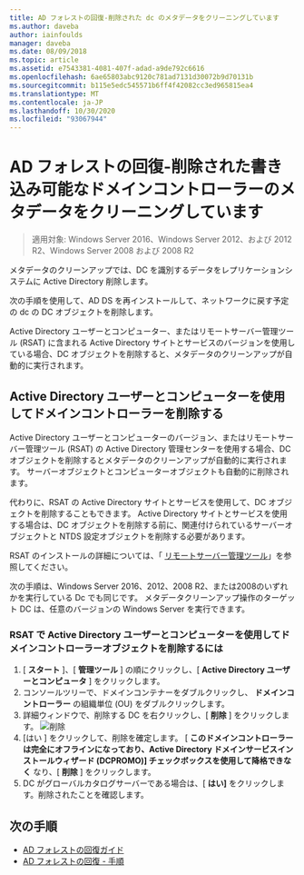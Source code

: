 ```yaml
---
title: AD フォレストの回復-削除された dc のメタデータをクリーニングしています
ms.author: daveba
author: iainfoulds
manager: daveba
ms.date: 08/09/2018
ms.topic: article
ms.assetid: e7543381-4081-407f-adad-a9de792c6616
ms.openlocfilehash: 6ae65803abc9120c781ad7131d30072b9d70131b
ms.sourcegitcommit: b115e5edc545571b6ff4f42082cc3ed965815ea4
ms.translationtype: MT
ms.contentlocale: ja-JP
ms.lasthandoff: 10/30/2020
ms.locfileid: "93067944"
---
```

# <a name="ad-forest-recovery---cleaning-metadata-of-removed-writable-domain-controllers"></a>AD フォレストの回復-削除された書き込み可能なドメインコントローラーのメタデータをクリーニングしています

>適用対象: Windows Server 2016、Windows Server 2012、および 2012 R2、Windows Server 2008 および 2008 R2

メタデータのクリーンアップでは、DC を識別するデータをレプリケーションシステムに Active Directory 削除します。

次の手順を使用して、AD DS を再インストールして、ネットワークに戻す予定の dc の DC オブジェクトを削除します。

Active Directory ユーザーとコンピューター、またはリモートサーバー管理ツール (RSAT) に含まれる Active Directory サイトとサービスのバージョンを使用している場合、DC オブジェクトを削除すると、メタデータのクリーンアップが自動的に実行されます。

## <a name="deleting-a-domain-controller-using-active-directory-users-and-computers"></a>Active Directory ユーザーとコンピューターを使用してドメインコントローラーを削除する

Active Directory ユーザーとコンピューターのバージョン、またはリモートサーバー管理ツール (RSAT) の Active Directory 管理センターを使用する場合、DC オブジェクトを削除するとメタデータのクリーンアップが自動的に実行されます。 サーバーオブジェクトとコンピューターオブジェクトも自動的に削除されます。

代わりに、RSAT の Active Directory サイトとサービスを使用して、DC オブジェクトを削除することもできます。 Active Directory サイトとサービスを使用する場合は、DC オブジェクトを削除する前に、関連付けられているサーバーオブジェクトと NTDS 設定オブジェクトを削除する必要があります。

RSAT のインストールの詳細については、「 [リモートサーバー管理ツール](../../../remote/remote-server-administration-tools.md)」を参照してください。

次の手順は、Windows Server 2016、2012、2008 R2、または2008のいずれかを実行している Dc でも同じです。 メタデータクリーンアップ操作のターゲット DC は、任意のバージョンの Windows Server を実行できます。

### <a name="to-delete-a-domain-controller-object-using-active-directory-users-and-computers-in-rsat"></a>RSAT で Active Directory ユーザーとコンピューターを使用してドメインコントローラーオブジェクトを削除するには

1. [ **スタート** ]、[ **管理ツール** ] の順にクリックし、[ **Active Directory ユーザーとコンピュータ** ] をクリックします。
2. コンソールツリーで、ドメインコンテナーをダブルクリックし、 **ドメインコントローラー** の組織単位 (OU) をダブルクリックします。
3. 詳細ウィンドウで、削除する DC を右クリックし、[ **削除** ] をクリックします。
   ![削除](media/AD-Forest-Recovery-Cleaning-Metadata/delete1.png)
4. [はい  ] をクリックして、削除を確定します。 [ **このドメインコントローラーは完全にオフラインになっており、Active Directory ドメインサービスインストールウィザード (DCPROMO)] チェックボックスを使用して降格できなく** なり、[ **削除** ] をクリックします。
5. DC がグローバルカタログサーバーである場合は、[ **はい]** をクリックします。削除されたことを確認します。

## <a name="next-steps"></a>次の手順

- [AD フォレストの回復ガイド](AD-Forest-Recovery-Guide.md)
- [AD フォレストの回復 - 手順](AD-Forest-Recovery-Procedures.md)
